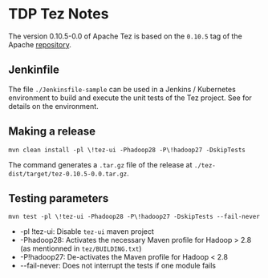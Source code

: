 # TDP Tez Notes

The version 0.10.5-0.0 of Apache Tez is based on the `0.10.5` tag of the Apache [repository](https://github.com/apache/tez/releases/tag/rel/release-0.10.5).

## Jenkinfile

The file `./Jenkinsfile-sample` can be used in a Jenkins / Kubernetes environment to build and execute the unit tests of the Tez project. See []() for details on the environment.

## Making a release

```
mvn clean install -pl \!tez-ui -Phadoop28 -P\!hadoop27 -DskipTests
```

The command generates a `.tar.gz` file of the release at `./tez-dist/target/tez-0.10.5-0.0.tar.gz`.

## Testing parameters

```
mvn test -pl \!tez-ui -Phadoop28 -P\!hadoop27 -DskipTests --fail-never
```

- -pl \!tez-ui: Disable `tez-ui` maven project
- -Phadoop28: Activates the necessary Maven profile for Hadoop > 2.8 (as mentionned in `tez/BUILDING.txt`)
- -P\!hadoop27: De-activates the Maven profile for Hadoop < 2.8
- --fail-never: Does not interrupt the tests if one module fails

